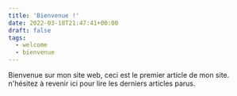 ```yaml
---
title: 'Bienvenue !'
date: 2022-03-18T21:47:41+00:00
draft: false
tags:
  - welcome
  - bienvenue
---
```


Bienvenue sur mon site web, ceci est le premier article de mon site. n'hésitez à revenir ici pour lire les derniers articles parus. 